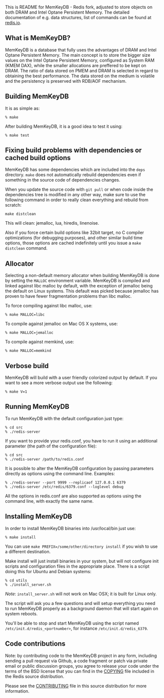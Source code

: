 This is README for MemKeyDB - Redis fork, adjusted to store objects on both DRAM and Intel Optane Persistent Memory.
The detailed documentation of e.g. data structures, list of commands can be found at [redis.io](https://redis.io).

What is MemKeyDB?
--------------

MemKeyDB is a database that fully uses the advantages of DRAM and Intel Optane Persistent Memory. The main concept is to store the bigger size values on the Intel Optane Persistent Memory, configured as System RAM (KMEM DAX), while the smaller allocations are preffered to be kept on DRAM. The ratio of data stored on PMEM and DRAM is selected in regard to obtaining the best performance.
The data stored on the medium is volatile and the persistency is preserved with RDB/AOF mechanism.

Building MemKeyDB
--------------

It is as simple as:

    % make

After building MemKeyDB, it is a good idea to test it using:

    % make test

Fixing build problems with dependencies or cached build options
---------

MemKeyDB has some dependencies which are included into the `deps` directory.
`make` does not automatically rebuild dependencies even if something in
the source code of dependencies changes.

When you update the source code with `git pull` or when code inside the
dependencies tree is modified in any other way, make sure to use the following
command in order to really clean everything and rebuild from scratch:

    make distclean

This will clean: jemalloc, lua, hiredis, linenoise.

Also if you force certain build options like 32bit target, no C compiler
optimizations (for debugging purposes), and other similar build time options,
those options are cached indefinitely until you issue a `make distclean`
command.

Allocator
---------

Selecting a non-default memory allocator when building MemKeyDB is done by setting
the `MALLOC` environment variable. MemKeyDB is compiled and linked against libc
malloc by default, with the exception of jemalloc being the default on Linux
systems. This default was picked because jemalloc has proven to have fewer
fragmentation problems than libc malloc.

To force compiling against libc malloc, use:

    % make MALLOC=libc

To compile against jemalloc on Mac OS X systems, use:

    % make MALLOC=jemalloc

To compile against memkind, use:

    % make MALLOC=memkind

Verbose build
-------------

MemKeyDB will build with a user friendly colorized output by default.
If you want to see a more verbose output use the following:

    % make V=1

Running MemKeyDB
-------------

To run MemKeyDB with the default configuration just type:

    % cd src
    % ./redis-server

If you want to provide your redis.conf, you have to run it using an additional
parameter (the path of the configuration file):

    % cd src
    % ./redis-server /path/to/redis.conf

It is possible to alter the MemKeyDB configuration by passing parameters directly
as options using the command line. Examples:

    % ./redis-server --port 9999 --replicaof 127.0.0.1 6379
    % ./redis-server /etc/redis/6379.conf --loglevel debug

All the options in redis.conf are also supported as options using the command
line, with exactly the same name.

Installing MemKeyDB
-----------------

In order to install MemKeyDB binaries into /usr/local/bin just use:

    % make install

You can use `make PREFIX=/some/other/directory install` if you wish to use a
different destination.

Make install will just install binaries in your system, but will not configure
init scripts and configuration files in the appropriate place. There is a script doing this
for Ubuntu and Debian systems:

    % cd utils
    % ./install_server.sh

_Note_: `install_server.sh` will not work on Mac OSX; it is built for Linux only.

The script will ask you a few questions and will setup everything you need
to run MemKeyDB properly as a background daemon that will start again on
system reboots.

You'll be able to stop and start MemKeyDB using the script named
`/etc/init.d/redis_<portnumber>`, for instance `/etc/init.d/redis_6379`.

Code contributions
-----------------

Note: by contributing code to the MemKeyDB project in any form, including sending
a pull request via Github, a code fragment or patch via private email or
public discussion groups, you agree to release your code under the terms
of the BSD license that you can find in the [COPYING][1] file included in the Redis
source distribution.

Please see the [CONTRIBUTING][2] file in this source distribution for more
information.

[1]: https://github.com/memKeyDB/memKeyDB/blob/6.0-devel/COPYING
[2]: https://github.com/memKeyDB/memKeyDB/blob/6.0-devel/CONTRIBUTING
